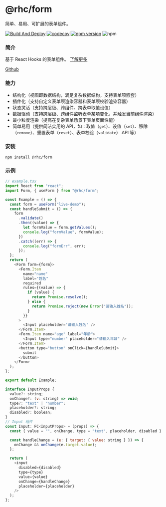 # @rhc/form

简单、易用、可扩展的表单组件。

[![Build And Deploy](https://github.com/glud123/rhc/actions/workflows/main.yml/badge.svg?branch=main)](https://github.com/glud123/rhc/actions/workflows/main.yml)
[![codecov](https://codecov.io/gh/glud123/rhc/branch/main/graph/badge.svg?token=DBDT3Q70YP)](https://codecov.io/gh/glud123/rhc)
[![npm version](https://badge.fury.io/js/@rhc%2Fform.svg)](https://badge.fury.io/js/@rhc%2Fform)
![npm](https://img.shields.io/npm/dw/@rhc/form)
### 简介

基于 React Hooks 的表单组件。 [了解更多](https://glud123.github.io/rhc/)

[Github](https://github.com/glud123/rhc/tree/main/components/form)

### 能力

- 结构化（视图即数据结构，满足复杂数据结构，支持表单项嵌套）
- 插件化（支持自定义表单项渲染容器和表单项校验渲染容器）
- 状态灵活（支持跨层级、跨组件、跨表单取值设值）
- 数据驱动（支持跨层级、跨组件监听表单某项变化，并触发当前组件渲染）
- 最小粒度渲染（提高在复杂表单场景下表单页面性能）
- 简单易用（提供简洁实用的 API，如：取值（`get`）、设值（`set`）、移除（`remove`）、重置表单（`reset`）、表单校验（`validate`） API 等）

### 安装

```shell
npm install @rhc/form
```

### 示例

```js
// example.tsx
import React from "react";
import Form, { useForm } from "@rhc/form";

const Example = () => {
  const form = useForm("live-demo");
  const handleSubmit = () => {
    form
      .validate()
      .then((value) => {
        let formValue = form.getValues();
        console.log("formValue", formValue);
      })
      .catch((err) => {
        console.log("formErr", err);
      });
  };
  return (
    <Form form={form}>
      <Form.Item
        name="name"
        label="姓名"
        required
        rules={(value) => {
          if (value) {
            return Promise.resolve();
          } else {
            return Promise.reject(new Error("请输入姓名"));
          }
        }}
      >
        <Input placeholder="请输入姓名" />
      </Form.Item>
      <Form.Item name="age" label="年龄">
        <Input type="number" placeholder="请输入年龄" />
      </Form.Item>
      <button type="button" onClick={handleSubmit}>
        submit
      </button>
    </Form>
  );
};

export default Example;

interface InputProps {
  value?: string;
  onChange?: (v: string) => void;
  type?: "text" | "number";
  placeholder?: string;
  disabled?: boolean;
}
// Input 组件
const Input: FC<InputProps> = (props) => {
  const { value = "", onChange, type = "text", placeholder, disabled } = props;

  const handleChange = (e: { target: { value: string } }) => {
    onChange && onChange(e.target.value);
  };

  return (
    <input
      disabled={disabled}
      type={type}
      value={value}
      onChange={handleChange}
      placeholder={placeholder}
    />
  );
};
```
